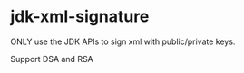 jdk-xml-signature
===========

ONLY use the JDK APIs to sign xml with public/private keys.

Support DSA and RSA